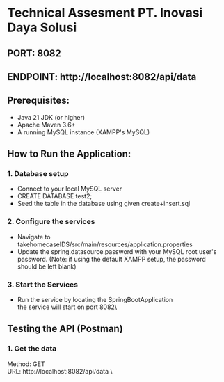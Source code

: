 # Technical Assesment PT. Inovasi Daya Solusi

## PORT: 8082
## ENDPOINT: http://localhost:8082/api/data

## Prerequisites:
- Java 21 JDK (or higher)
- Apache Maven 3.6+
- A running MySQL instance (XAMPP's MySQL)

## How to Run the Application: 
### 1. Database setup
- Connect to your local MySQL server
- CREATE DATABASE test2;
- Seed the table in the database using given create+insert.sql

### 2. Configure the services
- Navigate to takehomecaseIDS/src/main/resources/application.properties
- Update the spring.datasource.password with your MySQL root user's password. (Note: if using the default XAMPP setup, the password should be left blank)

### 3. Start the Services
- Run the service by locating the SpringBootApplication\
the service will start on port 8082\

## Testing the API (Postman)
### 1. Get the data
Method: GET\
URL: http://localhost:8082/api/data \
